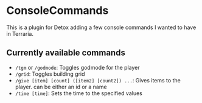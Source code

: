 # ConsoleCommands
This is a plugin for Detox adding a few console commands I wanted to have in Terraria.

## Currently available commands
- `/tgm` or `/godmode`: Toggles godmode for the player
- `/grid`: Toggles building grid
- `/give [item] [count] ([item2] [count2]) ...`: Gives items to the player. <item> can be either an id or a name
- `/time [time]`: Sets the time to the specified values